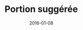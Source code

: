 ---
title: Portion suggérée
subtitle: 
layout: default
modal-id: 12
date: 2016-01-08
img: cb3.jpg
thumbnail: cb3.jpg
alt: image-alt
project-date: January 2016
client: Start Bootstrap
category: Dishes
description: 
---